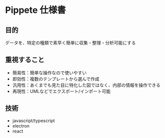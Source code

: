 # Pippete 仕様書

## 目的
データを、特定の種類で素早く簡単に収集・整理・分析可能にする

## 重視すること
- 簡易性：簡単な操作なので使いやすい
- 即効性：複数のテンプレートから選んで作成
- 汎用性：あくまでも見た目に特化した図ではなく、内部の情報を操作できる
- 再現性：UMLなどでエクスポート/インポート可能

## 技術
- javascript/typescript
- electron
- react

